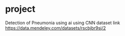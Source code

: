 # project
Detection of Pneumonia using ai
using CNN 
dataset link
https://data.mendeley.com/datasets/rscbjbr9sj/2
